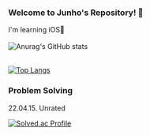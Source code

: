 ### Welcome to Junho's Repository! 👋


I'm learning iOS🍎
<br> </br>
![Anurag's GitHub stats](https://github-readme-stats.vercel.app/api?username=L-j-h-c&show_icons=true&theme=radical)
<br> </br>

[![Top Langs](https://github-readme-stats.vercel.app/api/top-langs/?username=L-j-h-c&layout=compact)](https://github.com/anuraghazra/github-readme-stats)

### Problem Solving
22.04.15. Unrated

[![Solved.ac Profile](http://mazassumnida.wtf/api/v2/generate_badge?boj=seolagir)](https://solved.ac/seolagir/)

<!--
**L-j-h-c/L-j-h-c** is a ✨ _special_ ✨ repository because its `README.md` (this file) appears on your GitHub profile.

Here are some ideas to get you started:

- 🔭 I’m currently working on ...
- 🌱 I’m currently learning ...
- 👯 I’m looking to collaborate on ...
- 🤔 I’m looking for help with ...
- 💬 Ask me about ...
- 📫 How to reach me: ...
- 😄 Pronouns: ...
- ⚡ Fun fact: ...
-->
